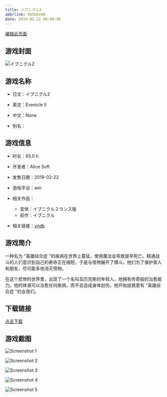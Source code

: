 ```yaml
---
title: イブニクル2
abbrlink: 985bbe98
date: 2019-02-22 00:00:00
---
```

[编辑此页面](https://github.com/ACG-3/ADV3-source/blob/main/source/_posts/games/%E3%82%A4%E3%83%96%E3%83%8B%E3%82%AF%E3%83%AB2.md)

## 游戏封面

![イブニクル2](https%3A//pan.timero.xyz/onedrive/img_lib_001/%E3%82%A4%E3%83%96%E3%83%8B%E3%82%AF%E3%83%AB2_cover.avif)


## 游戏名称

- 日文：イブニクル2
- 英文：Evenicle II
- 中文：None

- 别名：


## 游戏信息

- 时长：65.0 h
- 开发者：Alice Soft
- 发售日期：2019-02-22
- 游戏平台：win
- 相关作品：
   - 变体：イブニクル２ランス版
   - 前作：イブニクル

- 相关链接：[vndb](https://vndb.org/v23742)


## 游戏简介

一种名为 "英雄综合症 "的疾病在世界上蔓延，使用魔法会导致提早死亡。精通战斗的人们意识到自己的寿命正在缩短，于是与怪物展开了搏斗。他们为了保护家人和朋友，尽可能多地消灭怪物。

在这个悲惨的世界里，出现了一个名叫亚历克斯的年轻人，他拥有传奇般的治愈能力。他的体液可以治愈任何疾病，而不会造成身体创伤。他开始拯救患有 "英雄综合症 "的女孩们。




## 下载链接

[点击下载](https://pan.timero.xyz/onedrive/adv_lib_001/%E3%82%A4%E3%83%96%E3%83%8B%E3%82%AF%E3%83%AB2)


## 游戏截图


![Screenshot 1](https%3A//pan.timero.xyz/onedrive/img_lib_001/%E3%82%A4%E3%83%96%E3%83%8B%E3%82%AF%E3%83%AB2_Screenshot_1.avif)

![Screenshot 2](https%3A//pan.timero.xyz/onedrive/img_lib_001/%E3%82%A4%E3%83%96%E3%83%8B%E3%82%AF%E3%83%AB2_Screenshot_2.avif)

![Screenshot 3](https%3A//pan.timero.xyz/onedrive/img_lib_001/%E3%82%A4%E3%83%96%E3%83%8B%E3%82%AF%E3%83%AB2_Screenshot_3.avif)

![Screenshot 4](https%3A//pan.timero.xyz/onedrive/img_lib_001/%E3%82%A4%E3%83%96%E3%83%8B%E3%82%AF%E3%83%AB2_Screenshot_4.avif)

![Screenshot 5](https%3A//pan.timero.xyz/onedrive/img_lib_001/%E3%82%A4%E3%83%96%E3%83%8B%E3%82%AF%E3%83%AB2_Screenshot_5.avif)

